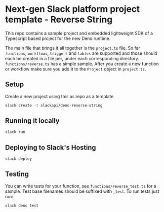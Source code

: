 # Next-gen Slack platform project template - Reverse String
This repo contains a sample project and embedded lightweight SDK of a Typescript based project for the new Deno runtime. 

The main file that brings it all together is the `project.ts` file.  So far `functions`, `workflows`, `triggers` and `tables` are supported and those should each be created in a file per, under each corresponding directory. `functions/reverse.ts` has a simple sample. After you create a new function or workflow make sure you add it to the `Project` object in `project.ts`. 

## Setup

Create a new project using this as repo as a template.

```bash
slack create -t slackapi/deno-reverse-string
```

## Running it locally

```bash
slack run
```

## Deploying to Slack's Hosting

```bash
slack deploy
```

## Testing

You can write tests for your function, see `functions/reverse_test.ts` for a sample. Test base filenames should be suffixed with `_test`. To run tests just run:

```bash
slack deno test
```

